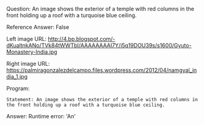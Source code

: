 Question: An image shows the exterior of a temple with red columns in the front holding up a roof with a turquoise blue ceiling.

Reference Answer: False

Left image URL: http://4.bp.blogspot.com/-dKualtnkANo/TVk84tWWTbI/AAAAAAAAI7Y/i5q19DOU39s/s1600/Gyuto-Monastery-India.jpg

Right image URL: https://palmiragonzalezdelcampo.files.wordpress.com/2012/04/namgyal_india_1.jpg

Program:

```
Statement: An image shows the exterior of a temple with red columns in the front holding up a roof with a turquoise blue ceiling.
```
Answer: Runtime error: 'An'

